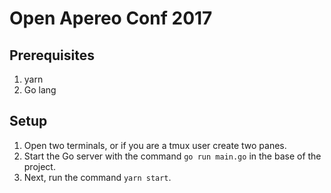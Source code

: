 # Open Apereo Conf 2017

## Prerequisites
1. yarn
2. Go lang 

## Setup
1. Open two terminals, or if you are a tmux user create two panes.
2. Start the Go server with the command `go run main.go` in the base of the project. 
3. Next, run the command `yarn start`.

